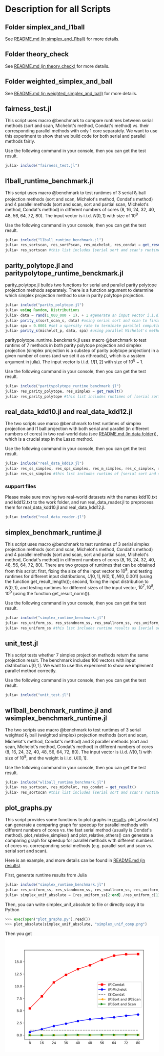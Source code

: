 # Description for all Scripts

## Folder simplex_and_l1ball

See [README.md (in simplex_and_l1ball)](simplex_and_l1ball/README.md) for more details.

## Folder theory_check

See [README.md (in theory_check)](theory_check/README.md) for more details.

## Folder weighted_simplex_and_ball

See [README.md (in weighted_simplex_and_ball)](weighted_simplex_and_ball/README.md) for more details.

## fairness_test.jl

This script uses macro @benchmark to compare runtimes between serial methods (sort and scan, Michelot's method, Condat's method) vs. their corresponding parallel methods with only 1 core separately. We want to use this experiment
to show that we build code for both serial and parallel methods fairly.

Use the following command in your console, then you can get the test result.

```julia
julia> include("fairness_test.jl")
```

## l1ball_runtime_benchmark.jl

This script uses macro @benchmark to test runtimes of 3 serial $\ell_1$ ball projection methods (sort and scan, Michelot's method, Condat's method) and 4 parallel methods (sort and scan, sort and partial scan, Michelot's method, Condat's method) in different numbers of cores (8, 16, 24, 32, 40, 48, 56, 64, 72, 80). The input vector is i.i.d. $N(0,1)$ with size of $10^8$

Use the following command in your console, then you can get the test result.

```julia
julia> include("l1ball_runtime_benchmark.jl")
julia> res_sortscan, res_sortPscan, res_michelot, res_condat = get_result()
julia> res_sortscan #this list includes [serial sort and scan's runtime, parallel sort and scan's runtime in 8, 16, 24, 32, 40, 48, 56, 64, 72, 80 cores]
```

## parity_polytope.jl and paritypolytope_runtime_benckmark.jl

parity_polytope.jl builds two functions for serial and parallel parity polytope projection methods separately. There is a function argument to determine which simplex projection method to use in parity polytope projection.

```julia
julia> include("parity_polytope.jl")
julia> using Random, Distributions
julia> data = rand(1_000_000 - 1). + 1 #generate an input vector i.i.d. U[1, 2] with size of 999999
julia> parity_s(sort_scan_s, data) #using serial sort and scan to finish the projection onto a parity polytope
julia> spa = 0.0001 #set a sparsity rate to terminate parallel computing early
julia> parity_s(michelot_p, data, spa) #using parallel Michelot's method to finish the projection onto a parity polytope
```

paritypolytope_runtime_benckmark.jl uses macro @benchmark to test runtims of 7 methods in both parity polytope projection and simplex projection (simplex projection is a substep of parity polytope projection) in a given number of
cores (and we set it as nthreads(), which is a system argument in julia). The input vector is i.i.d. $U[1,2]$ with size of $10^8 - 1$.

Use the following command in your console, then you can get the test result.

```julia
julia> include("paritypolytope_runtime_benchmark.jl")
julia> res_parity_polytope, res_simplex = get_result()
julia> res_parity_polytope #this list includes runtimes of [serial sort and scan, parallel sort and scan, parallel and partial scan, serial and parallel Michelot's methods, serial and parallel Condat's methods]
```

## real_data_kdd10.jl and real_data_kdd12.jl

The two scripts use marco @benchmark to test runtimes of simplex projection and l1 ball projection with both serial and parallel (in different numbers of cores) in two real-world data (see [README.md (in data folder)](/data/README.md)), which is a crucial step in the Lasso method.

Use the following command in your console, then you can get the test result.

```julia
julia> include("real_data_kdd10.jl")
julia> res_ss_simplex, res_sps_simplex, res_m_simplex, res_c_simplex, res_ss_ball, res_sps_ball, res_m_ball, res_c_ball = get_result()
julia> res_ss_simplex #this list includes runtims of [serial sort and scan, parallel sort and scan in different cores]
```

### support files

Please make sure moving two real-world datasets with the names kdd10.txt and kdd12.txt to the work folder, and run real_data_reader.jl to preprocess them for real_data_kdd10.jl and real_data_kdd12.jl.

```julia
julia> include("real_data_reader.jl")
```

## simplex_benchmark_runtime.jl

This script uses macro @benchmark to test runtimes of 3 serial simplex projection methods (sort and scan, Michelot's method, Condat's method) and 4 parallel methods (sort and scan, sort and partial scan, Michelot's method, Condat's method) in different numbers of cores (8, 16, 24, 32, 40, 48, 56, 64, 72, 80). There are two groups of runtimes that can be obtained from this script: first, fixing the size of the input vector to $10^8$, and testing runtimes for different input distributions, $U[0,1], N(0,1), N(0, 0.001)$ (using the function get_result_length()); second, fixing the input distribution to $N(0,1)$, and testing runtimes for different sizes of the input vector, $10^7, 10^8, 10^9$ (using the function get_result_norm()). 

Use the following command in your console, then you can get the test result.

```julia
julia> include("simplex_runtime_benchmark.jl")
julia> res_uniform_ss, res_standnorm_ss, res_smallnorm_ss, res_uniform_sps, res_standnorm_sps, res_smallnorm_sps, res_uniroms_m, res_standnorm_m, res_smallnorm_m, res_uniform_c, res_standnorm_c, res_smallnorm_c = get_result_length()
julia> res_uniform_ss #this list includes runtime results as [serial sort and scan, parallel sort and scan in different numbers of cores], and the input distribution is $u[0,1]$
```
## unit_test.jl

This script tests whether 7 simplex projection methods return the same projection result. The benchmark includes 100 vectors with input distribution $u[0,1]$. We want to use this experiment to show we implement parallel method correctly.

Use the following command in your console, then you can get the test result.

```julia
julia> include("unit_test.jl")
```

## wl1ball_benchmark_runtime.jl and wsimplex_benchmark_runtime.jl

The two scripts use macro @benchmark to test runtimes of 3 serial weighted $\ell_1$ ball (weighted simplex) projection methods (sort and scan, Michelot's method, Condat's method) and 3 parallel methods (sort and scan, Michelot's method, Condat's method) in different numbers of cores (8, 16, 24, 32, 40, 48, 56, 64, 72, 80). The input vector is i.i.d. $N(0,1)$ with size of $10^8$, and the weight is i.i.d. $U[0,1]$.

Use the following command in your console, then you can get the test result.

```julia
julia> include("wl1ball_runtime_benchmark.jl")
julia> res_sortscan, res_michelot, res_condat = get_result()
julia> res_sortscan #this list includes [serial sort and scan's runtime, parallel sort and scan's runtime in 8, 16, 24, 32, 40, 48, 56, 64, 72, 80 cores]
```

## plot_graphs.py

This script provides some functions to plot graphs in [results](/results). plot_absolute() can generate a comparing graph for speedup for parallel methods with different numbers of cores vs. the fast serial method (usually is Condat's method). plot_relative_simplex() and plot_relative_others() can generate a comparing graph for speedup for parallel methods with different numbers of cores vs. corresponding serial methods (e.g. parallel sort and scan vs. serial sort and scan).

Here is an example, and more details can be found in [README.md (in results)](/results/README.md)

First, generate runtime results from Julia
```julia
julia> include("simplex_runtime_benchmark.jl")
julia> res_uniform_ss, res_standnorm_ss, res_smallnorm_ss, res_uniform_sps, res_standnorm_sps, res_smallnorm_sps, res_uniroms_m, res_standnorm_m, res_smallnorm_m, res_uniform_c, res_standnorm_c, res_smallnorm_c = get_result_length()
julia> simplex_unif_absolute = [res_uniform_ss[2:end]./res_uniform_c[1], res_uniform_sps[2:end]./res_uniform_c[1], res_uniform_m[2:end]./res_uniform_c[1], res_uniform_c[2:end]./res_uniform_c[1]]
```
Then, you can write simplex_unif_absolute to file or directly copy it to Python

```python
>>> exec(open("plot_graphs.py").read())
>>> plot_absolute(simplex_unif_absolute, "simplex_unif_comp.png")
```

Then you get
![simplex_unif_comp.png](/results/simplex_unif_comp.png)

